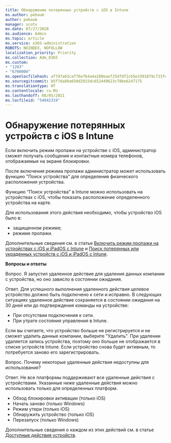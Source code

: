 ```yaml
---
title: Обнаружение потерянных устройств с iOS в Intune
ms.author: pebaum
author: pebaum
manager: scotv
ms.date: 07/27/2020
ms.audience: Admin
ms.topic: article
ms.service: o365-administration
ROBOTS: NOINDEX, NOFOLLOW
localization_priority: Priority
ms.collection: Adm_O365
ms.custom:
- "1283"
- "6700008"
ms.openlocfilehash: af747a63caf76e7b4a4a180eaef25dfdf2cb5e3391079c713fe0e413198efb15
ms.sourcegitcommit: b5f7da89a650d2915dc652449623c78be6247175
ms.translationtype: HT
ms.contentlocale: ru-RU
ms.lasthandoff: 08/05/2021
ms.locfileid: "54042319"
---
```

# <a name="locating-lost-ios-devices-with-intune"></a>Обнаружение потерянных устройств с iOS в Intune

Если включить режим пропажи на устройстве с iOS, администратор сможет получать сообщения и контактные номера телефонов, отображаемые на экране блокировки.

После включения режима пропажи администратор может использовать функцию "Поиск устройства" для определения физического расположения устройства.

Функцию "Поиск устройства" в Intune можно использовать на устройствах с iOS, чтобы показать расположение определенного устройства на карте.

Для использования этого действия необходимо, чтобы устройство iOS было в:

- защищенном режиме;
- режиме пропажи.

Дополнительные сведения см. в статье [Включить режим пропажи на устройствах с iOS и iPadOS с Intune](https://docs.microsoft.com/intune/device-lost-mode) и [Поиск потерянных или украденных устройств с iOS и iPadOS с Intune](https://docs.microsoft.com/intune/device-locate).

**Вопросы и ответы**

Вопрос. Я запустил удаленное действие для удаления данных компании с устройства, но оно зависло в состоянии ожидания.

Ответ. Для успешного выполнения удаленного действия целевое устройство должно быть подключено к сети и исправно. В следующих ситуациях удаленное действие сохраняется в состоянии ожидания на 30 дней или до подтверждения команды на устройстве:

- При отсутствии подключения к сети.
- При утрате состояния управления в Intune.

Если вы считаете, что устройство больше не регистрируется и не сможет удалить данные компании, выберите "Удалить". При удалении удаляется запись устройства, поэтому оно больше не отображается в списке устройств Intune. Если устройство снова будет активным, то потребуется заново его зарегистрировать.

Вопрос. Почему некоторые удаленные действия недоступны для использования?

Ответ. Не все платформы поддерживают все удаленные действия с устройствами. Указанные ниже удаленные действия можно использовать только для определенных платформ.

- Обход блокировки активации (только iOS)
- Начать заново (только Windows)
- Режим утери (только iOS)
- Обнаружить устройство (только iOS)
- Перезапуск (только Windows)

Дополнительные сведения о каждом из этих действий см. в статье [Доступные действия устройств](https://docs.microsoft.com/intune/device-management#available-device-actions).
